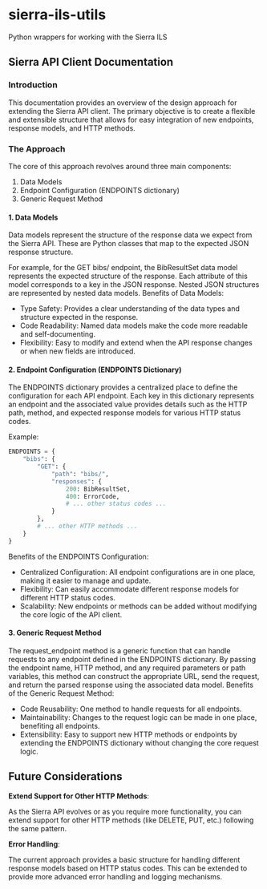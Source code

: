 # sierra-ils-utils
Python wrappers for working with the Sierra ILS 

## Sierra API Client Documentation

### Introduction

This documentation provides an overview of the design approach for extending the Sierra API client. The primary objective is to create a flexible and extensible structure that allows for easy integration of new endpoints, response models, and HTTP methods.

### The Approach

The core of this approach revolves around three main components:

1. Data Models
1. Endpoint Configuration (ENDPOINTS dictionary)
1. Generic Request Method


#### 1. Data Models

Data models represent the structure of the response data we expect from the Sierra API. These are Python classes that map to the expected JSON response structure.

For example, for the GET bibs/ endpoint, the BibResultSet data model represents the expected structure of the response. Each attribute of this model corresponds to a key in the JSON response. Nested JSON structures are represented by nested data models.
Benefits of Data Models:

- Type Safety: Provides a clear understanding of the data types and structure expected in the response.
- Code Readability: Named data models make the code more readable and self-documenting.
- Flexibility: Easy to modify and extend when the API response changes or when new fields are introduced.

#### 2. Endpoint Configuration (ENDPOINTS Dictionary)

The ENDPOINTS dictionary provides a centralized place to define the configuration for each API endpoint. Each key in this dictionary represents an endpoint and the associated value provides details such as the HTTP path, method, and expected response models for various HTTP status codes.

Example:

```python
ENDPOINTS = {
    "bibs": {
        "GET": {
            "path": "bibs/",
            "responses": {
                200: BibResultSet,
                400: ErrorCode,
                # ... other status codes ...
            }
        },
        # ... other HTTP methods ...
    }
}
```

Benefits of the ENDPOINTS Configuration:

- Centralized Configuration: All endpoint configurations are in one place, making it easier to manage and update.
- Flexibility: Can easily accommodate different response models for different HTTP status codes.
- Scalability: New endpoints or methods can be added without modifying the core logic of the API client.

#### 3. Generic Request Method

The request_endpoint method is a generic function that can handle requests to any endpoint defined in the ENDPOINTS dictionary. By passing the endpoint name, HTTP method, and any required parameters or path variables, this method can construct the appropriate URL, send the request, and return the parsed response using the associated data model.
Benefits of the Generic Request Method:

- Code Reusability: One method to handle requests for all endpoints.
- Maintainability: Changes to the request logic can be made in one place, benefiting all endpoints.
- Extensibility: Easy to support new HTTP methods or endpoints by extending the ENDPOINTS dictionary without changing the core request logic.

## Future Considerations

**Extend Support for Other HTTP Methods**: 
    
As the Sierra API evolves or as you require more functionality, you can extend support for other HTTP methods (like DELETE, PUT, etc.) following the same pattern.

**Error Handling**: 

The current approach provides a basic structure for handling different response models based on HTTP status codes. This can be extended to provide more advanced error handling and logging mechanisms.
